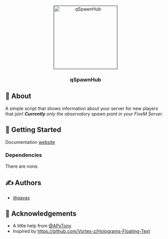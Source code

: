 <p align="center">
  <a href="" rel="noopener">
 <img width=200px height=200px src="https://i.imgur.com/Xen2no3.png" alt="qSpawnHub"></a>
</p>

<h3 align="center">qSpawnHub</h3>

## 🧐 About <a name = "about"></a>
A simple script that shows information about your server for new players that join! 
***Currently** only the observatory spawn point in your FiveM Server.*

## 🏁 Getting Started <a name = "getting_started"></a>
Documentation [website](https://qtprod.com/qSpawnHub)

### Dependencies
There are none.

## ✍️ Authors <a name = "authors"></a>
- [@qavas](https://github.com/qavas)


## 🎉 Acknowledgements <a name = "acknowledgement"></a>
- A little help from [@APxTony](https://github.com/apxtony)
- Inspired by https://github.com/Vortex-z/Holograms-Floating-Text
